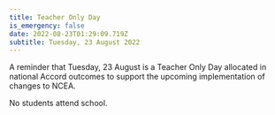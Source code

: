 ```yaml
---
title: Teacher Only Day
is_emergency: false
date: 2022-08-23T01:29:09.719Z
subtitle: Tuesday, 23 August 2022
---
```

A reminder that Tuesday, 23 August is a Teacher Only Day allocated in national Accord outcomes to support the upcoming implementation of changes to NCEA.

No students attend school.